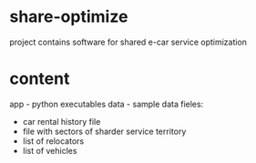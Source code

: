 # share-optimize

project contains software for shared e-car service optimization

# content
app - python executables
data - sample data fieles:
  * car rental history file
  * file with sectors of sharder service territory 
  * list of relocators
  * list of vehicles
